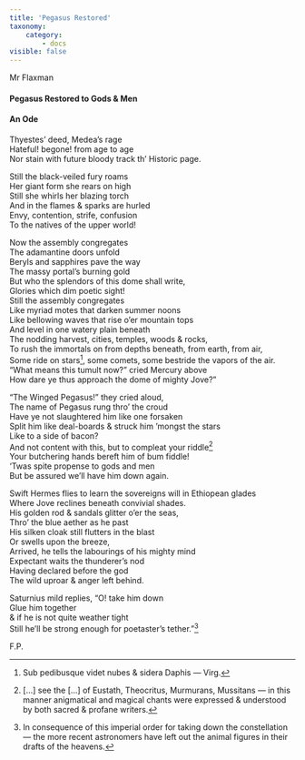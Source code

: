 ```yaml
---
title: 'Pegasus Restored'
taxonomy:
    category:
        - docs
visible: false
---
```


<div class="author">Mr Flaxman</div>

#### Pegasus Restored to Gods & Men  
  
#### An Ode  
  
Thyestes’ deed, Medea’s rage  
Hateful! begone! from age to age  
Nor stain with future bloody track th’ Historic page.  
  
Still the black-veiled fury roams  
Her giant form she rears on high  
Still she whirls her blazing torch  
And in the flames & sparks are hurled  
Envy, contention, strife, confusion  
To the natives of the upper world!  
  
Now the assembly congregates  
The adamantine doors unfold  
Beryls and sapphires pave the way  
The massy portal’s burning gold  
But who the splendors of this dome shall write,  
Glories which dim poetic sight!  
Still the assembly congregates  
Like myriad motes that darken summer noons  
Like bellowing waves that rise o’er mountain tops  
And level in one watery plain beneath  
The nodding harvest, cities, temples, woods & rocks,  
To rush the immortals on from depths beneath, from earth, from air,  
Some ride on stars[^1], some comets, some bestride the vapors of the air.  
“What means this tumult now?” cried Mercury above  
How dare ye thus approach the dome of mighty Jove?”  
  
“The Winged Pegasus!” they cried aloud,  
The name of Pegasus rung thro’ the croud  
Have ye not slaughtered him like one forsaken  
Split him like deal-boards & struck him ’mongst the stars  
Like to a side of bacon?  
And not content with this, but to compleat your riddle[^2]  
Your butchering hands bereft him of bum fiddle!  
‘Twas spite propense to gods and men  
But be assured we’ll have him down again.  
  
Swift Hermes flies to learn the sovereigns will in Ethiopean glades  
Where Jove reclines beneath convivial shades.  
His golden rod & sandals glitter o’er the seas,  
Thro’ the blue aether as he past  
His silken cloak still flutters in the blast  
Or swells upon the breeze,  
Arrived, he tells the labourings of his mighty mind  
Expectant waits the thunderer’s nod  
Having declared before the god  
The wild uproar & anger left behind.  
  
Saturnius mild replies, “O! take him down  
Glue him together  
& if he is not quite weather tight  
Still he’ll be strong enough for poetaster’s tether.”[^3]  
  
F.P.

[^1]: Sub pedibusque videt nubes & sidera Daphis — Virg.  
  
[^2]: <span data-tippy="Greek text" class="red">[...]</span> see the <span data-tippy="Greek text" class="red">[...]</span> of Eustath, Theocritus, Murmurans, Mussitans — in this manner anigmatical and magical chants were expressed & understood by both sacred & profane writers.  
  
[^3]: In consequence of this imperial order for taking down the constellation — the more recent astronomers have left out the animal figures in their drafts of the heavens.  
